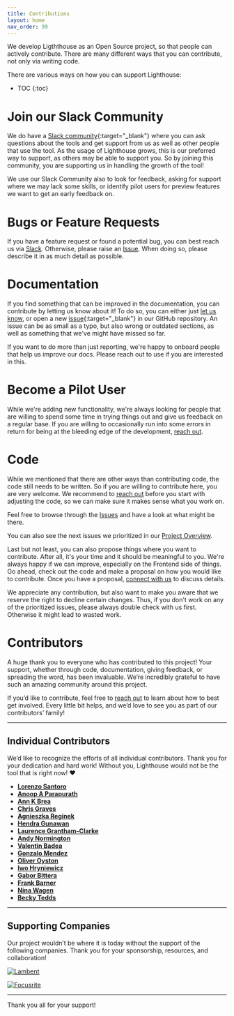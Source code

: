 ```yaml
---
title: Contributions
layout: home
nav_order: 99
---
```


We develop Ligththouse as an Open Source project, so that people can actively contribute. There are many different ways that you can contribute, not only via writing code.

There are various ways on how you can support Lighthouse:

- TOC
{:toc}

# Join our Slack Community
We do have a [Slack community](https://join.slack.com/t/let-people-work/shared_invite/zt-2y0zfim85-qhbgt8N0yw90G1P~JWXvlg){:target="_blank"} where you can ask questions about the tools and get support from us as well as other people that use the tool. As the usage of Lighthouse grows, this is our preferred way to support, as others may be able to support you. So by joining this community, you are supporting us in handling the growth of the tool!

We use our Slack Community also to look for feedback, asking for support where we may lack some skills, or identify pilot users for preview features we want to get an early feedback on.

# Bugs or Feature Requests
If you have a feature request or found a potential bug, you can best reach us via [Slack](#join-our-slack-community). Otherwise, please raise an [Issue](https://github.com/LetPeopleWork/Lighthouse/issues). When doing so, please describe it in as much detail as possible.

# Documentation
If you find something that can be improved in the documentation, you can contribute by letting us know about it!
To do so, you can either just [let us know](#join-our-slack-community), or open a new [issue](https://github.com/LetPeopleWork/Lighthouse/issues/new?template=documentation-improvement.yml){:target="_blank"} in our GitHub repository. An issue can be as small as a typo, but also wrong or outdated sections, as well as something that we've might have missed so far.

If you want to do more than just reporting, we're happy to onboard people that help us improve our docs. Please reach out to use if you are interested in this.

# Become a Pilot User
While we're adding new functionality, we're always looking for people that are willing to spend some time in trying things out and give us feedback on a regular base. If you are willing to occasionally run into some errors in return for being at the bleeding edge of the development, [reach out](#join-our-slack-community).

# Code
While we mentioned that there are other ways than contributing code, the code still needs to be written. So if you are willing to contribute here, you are very welcome. We recommend to [reach out](#join-our-slack-community) before you start with adjusting the code, so we can make sure it makes sense what you work on.

Feel free to browse through the [Issues](https://github.com/LetPeopleWork/Lighthouse/issues) and have a look at what might be there.

You can also see the next issues we prioritized in our [Project Overview](https://github.com/orgs/LetPeopleWork/projects/3/views/2).

Last but not least, you can also propose things where you want to contribute. After all, it's your time and it should be meaningful to you. We're always happy if we can improve, especially on the Frontend side of things. Go ahead, check out the code and make a proposal on how you would like to contribute. Once you have a proposal, [connect with us](#join-our-slack-community) to discuss details.

We appreciate any contribution, but also want to make you aware that we reserve the right to decline certain changes. Thus, if you don't work on any of the prioritized issues, please always double check with us first. Otherwise it might lead to wasted work.

# Contributors
A huge thank you to everyone who has contributed to this project! Your support, whether through code, documentation, giving feedback, or spreading the word, has been invaluable. We’re incredibly grateful to have such an amazing community around this project.

If you’d like to contribute, feel free to [reach out](#join-our-slack-community) to learn about how to best get involved. Every little bit helps, and we’d love to see you as part of our contributors’ family!

---

## Individual Contributors

We’d like to recognize the efforts of all individual contributors. Thank you for your dedication and hard work! Without you, Lighthouse would not be the tool that is right now! ❤️

- [**Lorenzo Santoro**](https://www.linkedin.com/in/lorenzo-santoro-57172626/)
- [**Anoop A Parapurath**](https://www.linkedin.com/in/anoop-a-parapurath-137a3b4/)
- [**Ann K Brea**](https://www.linkedin.com/in/annkbrea/)
- [**Chris Graves**](https://www.linkedin.com/in/chris-graves-23455ab8/)
- [**Agnieszka Reginek**](https://www.linkedin.com/in/agnieszka-reginek/)
- [**Hendra Gunawan**](https://www.linkedin.com/in/hendragunawan823/)
- [**Laurence Grantham-Clarke**](https://www.linkedin.com/in/laurence-grantham-clarke-a03316131/)
- [**Andy Normington**](https://www.linkedin.com/in/andynormington/)
- [**Valentin Badea**](https://www.linkedin.com/in/valentin-g-badea/)
- [**Gonzalo Mendez**](https://www.linkedin.com/in/gonzalo-mendez-nz/)
- [**Oliver Oyston**](https://www.linkedin.com/in/oliveroyston/)
- [**Iwo Hryniewicz**](https://www.linkedin.com/in/iwo-hryniewicz/)
- [**Gabor Bittera**](https://www.linkedin.com/in/gaborbittera/)
- [**Frank Barner**](https://www.linkedin.com/in/frankbarner/)
- [**Nina Wagen**](https://www.linkedin.com/in/nina-wagen-04a9756a/)
- [**Becky Tedds**](https://www.linkedin.com/in/beckytedds/)

---

## Supporting Companies
<style>
    img {
        max-width: 200px;
    }
</style>

Our project wouldn’t be where it is today without the support of the following companies. Thank you for your sponsorship, resources, and collaboration!

[![Lambent](../assets/contributions//Lambent.svg)](https://lambentspaces.com/)

[![Focusrite](https://cdn11.bigcommerce.com/s-7exlzlf13h/images/stencil/250x100/focusrite-logo_1670497975__72107.original.png)](https://focusrite.com/)

---

Thank you all for your support!